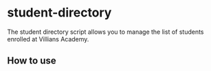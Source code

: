 # student-directory

The student directory script allows you to manage the list of students enrolled
at Villians Academy.

## How to use ##

